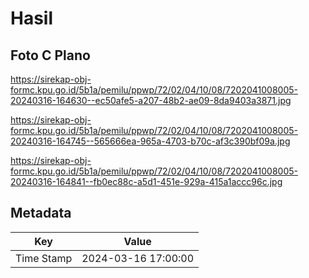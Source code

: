 # Hasil

## Foto C Plano

https://sirekap-obj-formc.kpu.go.id/5b1a/pemilu/ppwp/72/02/04/10/08/7202041008005-20240316-164630--ec50afe5-a207-48b2-ae09-8da9403a3871.jpg

https://sirekap-obj-formc.kpu.go.id/5b1a/pemilu/ppwp/72/02/04/10/08/7202041008005-20240316-164745--565666ea-965a-4703-b70c-af3c390bf09a.jpg

https://sirekap-obj-formc.kpu.go.id/5b1a/pemilu/ppwp/72/02/04/10/08/7202041008005-20240316-164841--fb0ec88c-a5d1-451e-929a-415a1accc96c.jpg


## Metadata

| Key        | Value               |
| ---------- | ------------------- |
| Time Stamp | 2024-03-16 17:00:00 |



